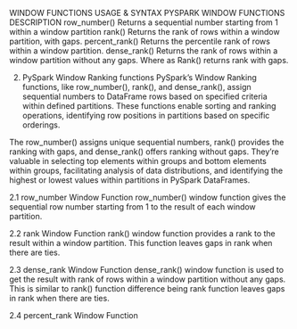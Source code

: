 WINDOW FUNCTIONS USAGE & SYNTAX PYSPARK WINDOW FUNCTIONS DESCRIPTION
row_number() Returns a sequential number starting from 1 within a window partition
rank() Returns the rank of rows within a window partition, with gaps.
percent_rank() Returns the percentile rank of rows within a window partition.
dense_rank() Returns the rank of rows within a window partition without any gaps. Where as Rank() returns rank with gaps.

2. PySpark Window Ranking functions
   PySpark’s Window Ranking functions, like row_number(), rank(), and dense_rank(), assign sequential numbers to DataFrame rows based on specified criteria within defined partitions. These functions enable sorting and ranking operations, identifying row positions in partitions based on specific orderings.

The row_number() assigns unique sequential numbers, rank() provides the ranking with gaps, and dense_rank() offers ranking without gaps. They’re valuable in selecting top elements within groups and bottom elements within groups, facilitating analysis of data distributions, and identifying the highest or lowest values within partitions in PySpark DataFrames.

2.1 row_number Window Function
row_number() window function gives the sequential row number starting from 1 to the result of each window partition.

2.2 rank Window Function
rank() window function provides a rank to the result within a window partition. This function leaves gaps in rank when there are ties.

2.3 dense_rank Window Function
dense_rank() window function is used to get the result with rank of rows within a window partition without any gaps. This is similar to rank() function difference being rank function leaves gaps in rank when there are ties.

2.4 percent_rank Window Function
